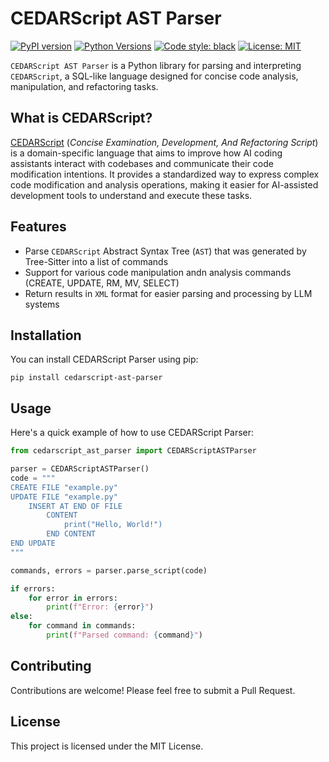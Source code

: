 # CEDARScript AST Parser

[![PyPI version](https://badge.fury.io/py/cedarscript-ast-parser.svg)](https://pypi.org/project/cedarscript-ast-parser/)
[![Python Versions](https://img.shields.io/pypi/pyversions/cedarscript-ast-parser.svg)](https://pypi.org/project/cedarscript-ast-parser/)
[![Code style: black](https://img.shields.io/badge/code%20style-black-000000.svg)](https://github.com/psf/black)
[![License: MIT](https://img.shields.io/badge/License-MIT-yellow.svg)](https://opensource.org/licenses/MIT)

`CEDARScript AST Parser` is a Python library for parsing and interpreting `CEDARScript`, a SQL-like language designed for concise code analysis, manipulation, and refactoring tasks.

## What is CEDARScript?

[CEDARScript](https://github.com/CEDARScript/cedarscript-grammar#readme) (_Concise Examination, Development, And Refactoring Script_) is a domain-specific language that
aims to improve how AI coding assistants interact with codebases and communicate their code modification intentions.
It provides a standardized way to express complex code modification and analysis operations, making it easier for 
AI-assisted development tools to understand and execute these tasks.

## Features

- Parse `CEDARScript` Abstract Syntax Tree (`AST`) that was generated by Tree-Sitter into a list of commands
- Support for various code manipulation andn analysis commands (CREATE, UPDATE, RM, MV, SELECT)
- Return results in `XML` format for easier parsing and processing by LLM systems

## Installation

You can install CEDARScript Parser using pip:

```
pip install cedarscript-ast-parser
```

## Usage

Here's a quick example of how to use CEDARScript Parser:

```python
from cedarscript_ast_parser import CEDARScriptASTParser

parser = CEDARScriptASTParser()
code = """
CREATE FILE "example.py"
UPDATE FILE "example.py"
    INSERT AT END OF FILE
        CONTENT
            print("Hello, World!")
        END CONTENT
END UPDATE
"""

commands, errors = parser.parse_script(code)

if errors:
    for error in errors:
        print(f"Error: {error}")
else:
    for command in commands:
        print(f"Parsed command: {command}")
```

## Contributing

Contributions are welcome! Please feel free to submit a Pull Request.

## License

This project is licensed under the MIT License.
